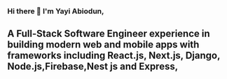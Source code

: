 ### Hi there 👋 I'm Yayi Abiodun,
## A Full-Stack Software Engineer  experience in  building modern web and mobile apps with frameworks including React.js, Next.js, Django, Node.js,Firebase,Nest js and Express,

<!--
**YAYI68/YAYI68** is a ✨ _special_ ✨ repository because its `README.md` (this file) appears on your GitHub profile.

Here are some ideas to get you started:

- 🔭 I’m currently working on ...
- 🌱 I’m currently learning ...
- 👯 I’m looking to collaborate on ...
- 🤔 I’m looking for help with ...
- 💬 Ask me about ...
- 📫 How to reach me: ...
- 😄 Pronouns: ...
- ⚡ Fun fact: ...
-->
